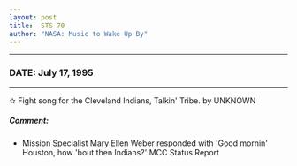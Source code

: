 ```yaml
---
layout: post
title:  STS-70
author: "NASA: Music to Wake Up By"
---
```


----
### DATE: July 17, 1995
----
✫ Fight song for the Cleveland Indians, Talkin' Tribe. by UNKNOWN

##### Comment:
* Mission Specialist Mary Ellen Weber responded with 'Good mornin' Houston, how 'bout then Indians?' MCC Status Report
